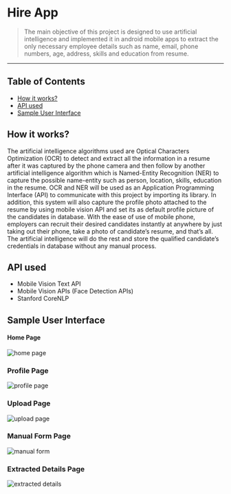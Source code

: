 # Hire App
> The main objective of this project is designed to use artificial intelligence and implemented it in android mobile apps to extract the only necessary employee details such as name, email, phone numbers, age, address, skills and education from resume.
---

## Table of Contents
- [How it works?](#how-it-works)
- [API used](#api-used)
- [Sample User Interface](#sample-user-interface)

## How it works?
The artificial intelligence algorithms used are Optical Characters Optimization (OCR) to detect and extract all the information in a resume after it was captured by the phone camera and then follow by another artificial intelligence algorithm which is Named-Entity Recognition (NER) to capture the possible name-entity such as person, location, skills, education in the resume. OCR and NER will be used as an Application Programming Interface (API) to communicate with this project by importing its library. In addition, this system will also capture the profile photo attached to the resume by using mobile vision API and set its as default profile picture of the candidates in database. With the ease of use of mobile phone, employers can recruit their desired candidates instantly at anywhere by just taking out their phone, take a photo of candidate’s resume, and that’s all. The artificial intelligence will do the rest and store the qualified candidate’s credentials in database without any manual process. 

## API used
- Mobile Vision Text API
- Mobile Vision APIs (Face Detection APIs)
- Stanford CoreNLP

## Sample User Interface
#### Home Page
![home page](https://github.com/yujune/Hire-Sample-UI/blob/master/home.JPG)
### Profile Page
![profile page](https://github.com/yujune/Hire-Sample-UI/blob/master/Profile.JPG)
### Upload Page
![upload page](https://github.com/yujune/Hire-Sample-UI/blob/master/upload.JPG)
### Manual Form Page
![manual form](https://github.com/yujune/Hire-Sample-UI/blob/master/manual.JPG)
### Extracted Details Page
![extracted details](https://github.com/yujune/Hire-Sample-UI/blob/master/Extracted.png)
